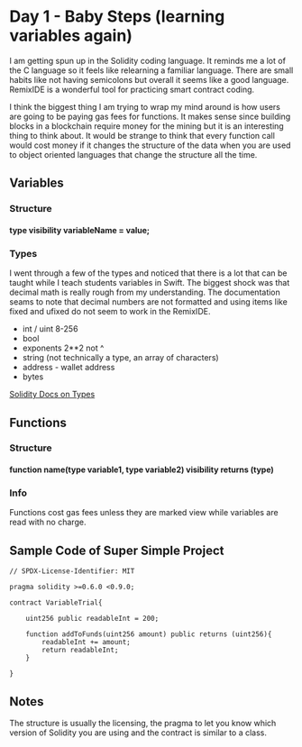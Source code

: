 # Day 1 - Baby Steps (learning variables again)
I am getting spun up in the Solidity coding language.  It reminds me a lot of the C language so it feels like relearning a familiar language. There are small habits like not having semicolons but overall it seems like a good language. RemixIDE is a wonderful tool for practicing smart contract coding.

I think the biggest thing I am trying to wrap my mind around is how users are going to be paying gas fees for functions.  It makes sense since building blocks in a blockchain require money for the mining but it is an interesting thing to think about.  It would be strange to think that every function call would cost money if it changes the structure of the data when you are used to object oriented languages that change the structure all the time.   

## Variables
### Structure
#### type visibility variableName = value;

### Types
I went through a few of the types and noticed that there is a lot that can be taught while I teach students variables in Swift.  The biggest shock was that decimal math is really rough from my understanding.  The documentation seams to note that decimal numbers are not formatted and using items like fixed and ufixed do not seem to work in the RemixIDE.

* int / uint 8-256
* bool
* exponents 2**2 not ^
* string (not technically a type, an array of characters)
* address - wallet address
* bytes

[Solidity Docs on Types](https://docs.soliditylang.org/en/v0.8.11/types.html)

## Functions
### Structure
#### function name(type variable1, type variable2) visibility returns (type)

### Info
Functions cost gas fees unless they are marked view while variables are read with no charge.

## Sample Code of Super Simple Project
```solidity
// SPDX-License-Identifier: MIT

pragma solidity >=0.6.0 <0.9.0;

contract VariableTrial{

    uint256 public readableInt = 200;

    function addToFunds(uint256 amount) public returns (uint256){
        readableInt += amount;
        return readableInt;
    }

}
```

## Notes
The structure is usually the licensing, the pragma to let you know which version of Solidity you are using and the contract is similar to a class. 

